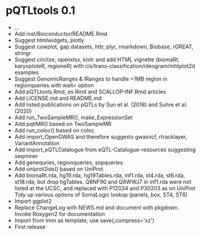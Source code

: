 # pQTLtools 0.1

* ...
* Add inst/Bioconductor/README.Rmd
* Suggest htmlwidgets, plotly
* Suggest cowplot, gap.datasets, httr, plyr, rmarkdown, Biobase, rGREAT, stringr
* Suggest circlize, openxlsx, knitr and add HTML vignette (biomaRt, karyoploteR, regioneR)
  with cis/trans-classification/ideogram/mhtplot2d examples
* Suggest GenomicRanges & IRanges to handle >1MB region in regionqueries with wait= option
* Add pQTLtools.Rmd, es.Rmd and SCALLOP-INF.Rmd articles
* Add LICENSE.md and README.md
* Add listed publications on pQTLs by Sun et al. (2018) and Suhre et al. (2020)
* Add run_TwoSampleMR(), make_ExpressionSet
* Add pqtlMR() based on TwoSampleMR
* Add run_coloc() based on coloc
* Add import_OpenGWAS and therefore suggests gwasvcf, rtracklayer, VariantAnnotation
* Add import_eQTLCatalogue from eQTL-Catalogue-resources suggesting seqminer
* Add genequries, regionqueries, snpqueries
* Add uniprot2ids() based on UniProt
* Add biomaRt.rda, hg19.rda, hg19Tables.rda, inf1.rda, st4.rda, st6.rda, st18.rda, but drop hgTables.
  Q8NF90 and Q8WWJ7 in inf1.rda were not listed at the UCSC, and replaced with P12034 and P30203 as on UniProt
  Tidy up various options of SomaLogic lookup (panels, box, ST4, ST6)
* Import ggplot2
* Replace ChangeLog with NEWS.md and document with pkgdown.
  Invoke Roxygen2 for documentation
* Import from lmm as template, use save(,compress='xz')
* First release
